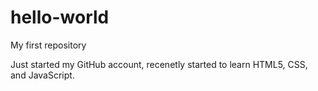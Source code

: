 # hello-world
My first repository

Just started my GitHub account, recenetly started to learn HTML5, CSS, and JavaScript.
